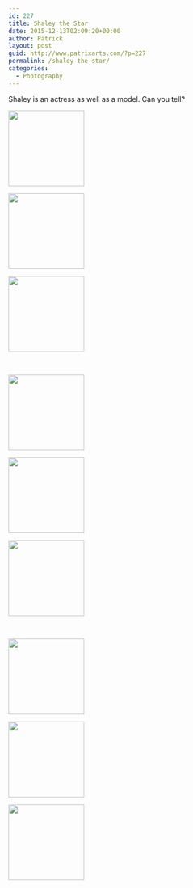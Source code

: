 ```yaml
---
id: 227
title: Shaley the Star
date: 2015-12-13T02:09:20+00:00
author: Patrick
layout: post
guid: http://www.patrixarts.com/?p=227
permalink: /shaley-the-star/
categories:
  - Photography
---
```

Shaley is an actress as well as a model. Can you tell?

<div id='gallery-7' class='gallery galleryid-227 gallery-columns-3 gallery-size-thumbnail'>
  <dl class='gallery-item'>
    <dt class='gallery-icon portrait'>
      <a href='http://www.patrixarts.com/wp-content/uploads/2015/12/MG_2624.jpg'><img width="150" height="150" src="http://www.patrixarts.com/wp-content/uploads/2015/12/MG_2624-150x150.jpg" class="attachment-thumbnail size-thumbnail" alt="" srcset="http://www.patrixarts.com/wp-content/uploads/2015/12/MG_2624-150x150.jpg 150w, http://www.patrixarts.com/wp-content/uploads/2015/12/MG_2624-180x180.jpg 180w, http://www.patrixarts.com/wp-content/uploads/2015/12/MG_2624-300x300.jpg 300w" sizes="(max-width: 150px) 100vw, 150px" /></a>
    </dt>
  </dl>
  
  <dl class='gallery-item'>
    <dt class='gallery-icon portrait'>
      <a href='http://www.patrixarts.com/wp-content/uploads/2015/12/MG_2709.jpg'><img width="150" height="150" src="http://www.patrixarts.com/wp-content/uploads/2015/12/MG_2709-150x150.jpg" class="attachment-thumbnail size-thumbnail" alt="" srcset="http://www.patrixarts.com/wp-content/uploads/2015/12/MG_2709-150x150.jpg 150w, http://www.patrixarts.com/wp-content/uploads/2015/12/MG_2709-180x180.jpg 180w, http://www.patrixarts.com/wp-content/uploads/2015/12/MG_2709-300x300.jpg 300w" sizes="(max-width: 150px) 100vw, 150px" /></a>
    </dt>
  </dl>
  
  <dl class='gallery-item'>
    <dt class='gallery-icon portrait'>
      <a href='http://www.patrixarts.com/wp-content/uploads/2015/12/MG_2712.jpg'><img width="150" height="150" src="http://www.patrixarts.com/wp-content/uploads/2015/12/MG_2712-150x150.jpg" class="attachment-thumbnail size-thumbnail" alt="" srcset="http://www.patrixarts.com/wp-content/uploads/2015/12/MG_2712-150x150.jpg 150w, http://www.patrixarts.com/wp-content/uploads/2015/12/MG_2712-180x180.jpg 180w, http://www.patrixarts.com/wp-content/uploads/2015/12/MG_2712-300x300.jpg 300w" sizes="(max-width: 150px) 100vw, 150px" /></a>
    </dt>
  </dl>
  
  <br style="clear: both" />
  
  <dl class='gallery-item'>
    <dt class='gallery-icon portrait'>
      <a href='http://www.patrixarts.com/wp-content/uploads/2015/12/MG_2723.jpg'><img width="150" height="150" src="http://www.patrixarts.com/wp-content/uploads/2015/12/MG_2723-150x150.jpg" class="attachment-thumbnail size-thumbnail" alt="" srcset="http://www.patrixarts.com/wp-content/uploads/2015/12/MG_2723-150x150.jpg 150w, http://www.patrixarts.com/wp-content/uploads/2015/12/MG_2723-180x180.jpg 180w, http://www.patrixarts.com/wp-content/uploads/2015/12/MG_2723-300x300.jpg 300w" sizes="(max-width: 150px) 100vw, 150px" /></a>
    </dt>
  </dl>
  
  <dl class='gallery-item'>
    <dt class='gallery-icon portrait'>
      <a href='http://www.patrixarts.com/wp-content/uploads/2015/12/Diva-1.jpg'><img width="150" height="150" src="http://www.patrixarts.com/wp-content/uploads/2015/12/Diva-1-150x150.jpg" class="attachment-thumbnail size-thumbnail" alt="" srcset="http://www.patrixarts.com/wp-content/uploads/2015/12/Diva-1-150x150.jpg 150w, http://www.patrixarts.com/wp-content/uploads/2015/12/Diva-1-180x180.jpg 180w, http://www.patrixarts.com/wp-content/uploads/2015/12/Diva-1-300x300.jpg 300w" sizes="(max-width: 150px) 100vw, 150px" /></a>
    </dt>
  </dl>
  
  <dl class='gallery-item'>
    <dt class='gallery-icon landscape'>
      <a href='http://www.patrixarts.com/wp-content/uploads/2015/12/plastic-wrap.jpg'><img width="150" height="150" src="http://www.patrixarts.com/wp-content/uploads/2015/12/plastic-wrap-150x150.jpg" class="attachment-thumbnail size-thumbnail" alt="" srcset="http://www.patrixarts.com/wp-content/uploads/2015/12/plastic-wrap-150x150.jpg 150w, http://www.patrixarts.com/wp-content/uploads/2015/12/plastic-wrap-180x180.jpg 180w, http://www.patrixarts.com/wp-content/uploads/2015/12/plastic-wrap-300x300.jpg 300w" sizes="(max-width: 150px) 100vw, 150px" /></a>
    </dt>
  </dl>
  
  <br style="clear: both" />
  
  <dl class='gallery-item'>
    <dt class='gallery-icon portrait'>
      <a href='http://www.patrixarts.com/wp-content/uploads/2015/12/Shaley-1.jpg'><img width="150" height="150" src="http://www.patrixarts.com/wp-content/uploads/2015/12/Shaley-1-150x150.jpg" class="attachment-thumbnail size-thumbnail" alt="" srcset="http://www.patrixarts.com/wp-content/uploads/2015/12/Shaley-1-150x150.jpg 150w, http://www.patrixarts.com/wp-content/uploads/2015/12/Shaley-1-180x180.jpg 180w, http://www.patrixarts.com/wp-content/uploads/2015/12/Shaley-1-300x300.jpg 300w" sizes="(max-width: 150px) 100vw, 150px" /></a>
    </dt>
  </dl>
  
  <dl class='gallery-item'>
    <dt class='gallery-icon landscape'>
      <a href='http://www.patrixarts.com/wp-content/uploads/2015/05/sun-goddess.jpg'><img width="150" height="150" src="http://www.patrixarts.com/wp-content/uploads/2015/05/sun-goddess-150x150.jpg" class="attachment-thumbnail size-thumbnail" alt="" srcset="http://www.patrixarts.com/wp-content/uploads/2015/05/sun-goddess-150x150.jpg 150w, http://www.patrixarts.com/wp-content/uploads/2015/05/sun-goddess-180x180.jpg 180w, http://www.patrixarts.com/wp-content/uploads/2015/05/sun-goddess-300x300.jpg 300w" sizes="(max-width: 150px) 100vw, 150px" /></a>
    </dt>
  </dl>
  
  <dl class='gallery-item'>
    <dt class='gallery-icon portrait'>
      <a href='http://www.patrixarts.com/wp-content/uploads/2015/05/natural.jpg'><img width="150" height="150" src="http://www.patrixarts.com/wp-content/uploads/2015/05/natural-150x150.jpg" class="attachment-thumbnail size-thumbnail" alt="" srcset="http://www.patrixarts.com/wp-content/uploads/2015/05/natural-150x150.jpg 150w, http://www.patrixarts.com/wp-content/uploads/2015/05/natural-180x180.jpg 180w, http://www.patrixarts.com/wp-content/uploads/2015/05/natural-300x300.jpg 300w" sizes="(max-width: 150px) 100vw, 150px" /></a>
    </dt>
  </dl>
  
  <br style="clear: both" />
</div>